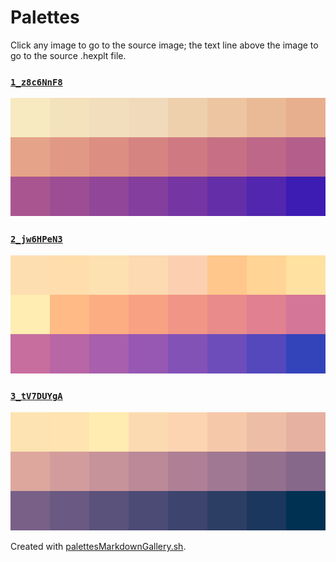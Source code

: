 # Palettes

Click any image to go to the source image; the text line above the image to go to the source .hexplt file.

### [`1_z8c6NnF8`](1_z8c6NnF8.hexplt)

[ ![1_z8c6NnF8.png](1_z8c6NnF8.png) ](1_z8c6NnF8.png)

### [`2_jw6HPeN3`](2_jw6HPeN3.hexplt)

[ ![2_jw6HPeN3.png](2_jw6HPeN3.png) ](2_jw6HPeN3.png)

### [`3_tV7DUYgA`](3_tV7DUYgA.hexplt)

[ ![3_tV7DUYgA.png](3_tV7DUYgA.png) ](3_tV7DUYgA.png)

Created with [palettesMarkdownGallery.sh](https://github.com/earthbound19/_ebDev/blob/master/scripts/imgAndVideo/palettesMarkdownGallery.sh).